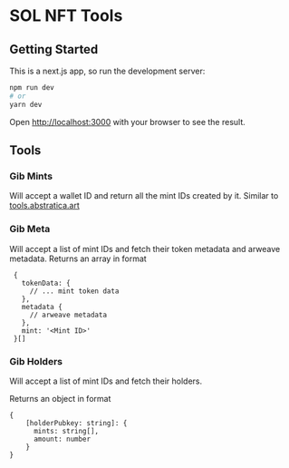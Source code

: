 # SOL NFT Tools
## Getting Started

This is a next.js app, so run the development server:

```bash
npm run dev
# or
yarn dev
```

Open [http://localhost:3000](http://localhost:3000) with your browser to see the result.

## Tools
### Gib Mints

Will accept a wallet ID and return all the mint IDs created by it. Similar to [tools.abstratica.art](tools.abstratica.art)

### Gib Meta

Will accept a list of mint IDs and fetch their token metadata and arweave metadata. Returns an array in format
```
 {
   tokenData: {
     // ... mint token data
   },
   metadata {
     // arweave metadata
   },
   mint: '<Mint ID>'
 }[]
```
### Gib Holders

Will accept a list of mint IDs and fetch their holders.

Returns an object in format
```
{ 
    [holderPubkey: string]: {
      mints: string[],
      amount: number
    } 
}
```